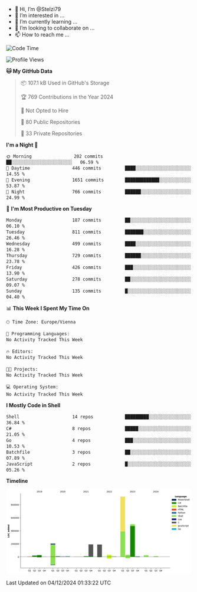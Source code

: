 - 👋 Hi, I’m @Stelzi79
- 👀 I’m interested in ...
- 🌱 I’m currently learning ...
- 💞️ I’m looking to collaborate on ...
- 📫 How to reach me ...

<!--START_SECTION:waka-->
![Code Time](http://img.shields.io/badge/Code%20Time-1%2C106%20hrs%2033%20mins-blue)

![Profile Views](http://img.shields.io/badge/Profile%20Views-0-blue)

**🐱 My GitHub Data** 

> 📦 107.1 kB Used in GitHub's Storage 
 > 
> 🏆 769 Contributions in the Year 2024
 > 
> 🚫 Not Opted to Hire
 > 
> 📜 80 Public Repositories 
 > 
> 🔑 33 Private Repositories 
 > 
**I'm a Night 🦉** 

```text
🌞 Morning                202 commits         ██░░░░░░░░░░░░░░░░░░░░░░░   06.59 % 
🌆 Daytime                446 commits         ████░░░░░░░░░░░░░░░░░░░░░   14.55 % 
🌃 Evening                1651 commits        █████████████░░░░░░░░░░░░   53.87 % 
🌙 Night                  766 commits         ██████░░░░░░░░░░░░░░░░░░░   24.99 % 
```
📅 **I'm Most Productive on Tuesday** 

```text
Monday                   187 commits         ██░░░░░░░░░░░░░░░░░░░░░░░   06.10 % 
Tuesday                  811 commits         ███████░░░░░░░░░░░░░░░░░░   26.46 % 
Wednesday                499 commits         ████░░░░░░░░░░░░░░░░░░░░░   16.28 % 
Thursday                 729 commits         ██████░░░░░░░░░░░░░░░░░░░   23.78 % 
Friday                   426 commits         ███░░░░░░░░░░░░░░░░░░░░░░   13.90 % 
Saturday                 278 commits         ██░░░░░░░░░░░░░░░░░░░░░░░   09.07 % 
Sunday                   135 commits         █░░░░░░░░░░░░░░░░░░░░░░░░   04.40 % 
```


📊 **This Week I Spent My Time On** 

```text
🕑︎ Time Zone: Europe/Vienna

💬 Programming Languages: 
No Activity Tracked This Week

🔥 Editors: 
No Activity Tracked This Week

🐱‍💻 Projects: 
No Activity Tracked This Week

💻 Operating System: 
No Activity Tracked This Week
```

**I Mostly Code in Shell** 

```text
Shell                    14 repos            █████████░░░░░░░░░░░░░░░░   36.84 % 
C#                       8 repos             █████░░░░░░░░░░░░░░░░░░░░   21.05 % 
Go                       4 repos             ███░░░░░░░░░░░░░░░░░░░░░░   10.53 % 
Batchfile                3 repos             ██░░░░░░░░░░░░░░░░░░░░░░░   07.89 % 
JavaScript               2 repos             █░░░░░░░░░░░░░░░░░░░░░░░░   05.26 % 
```



**Timeline**

![Lines of Code chart](https://raw.githubusercontent.com/Stelzi79/Stelzi79/main/assets/bar_graph.png)


 Last Updated on 04/12/2024 01:33:22 UTC
<!--END_SECTION:waka-->

<!---
Stelzi79/Stelzi79 is a ✨ special ✨ repository because its `README.md` (this file) appears on your GitHub profile.
You can click the Preview link to take a look at your changes.
--->
